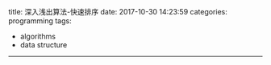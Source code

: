 title: 深入浅出算法-快速排序
date: 2017-10-30 14:23:59
categories: programming
tags:
- algorithms
- data structure
---

